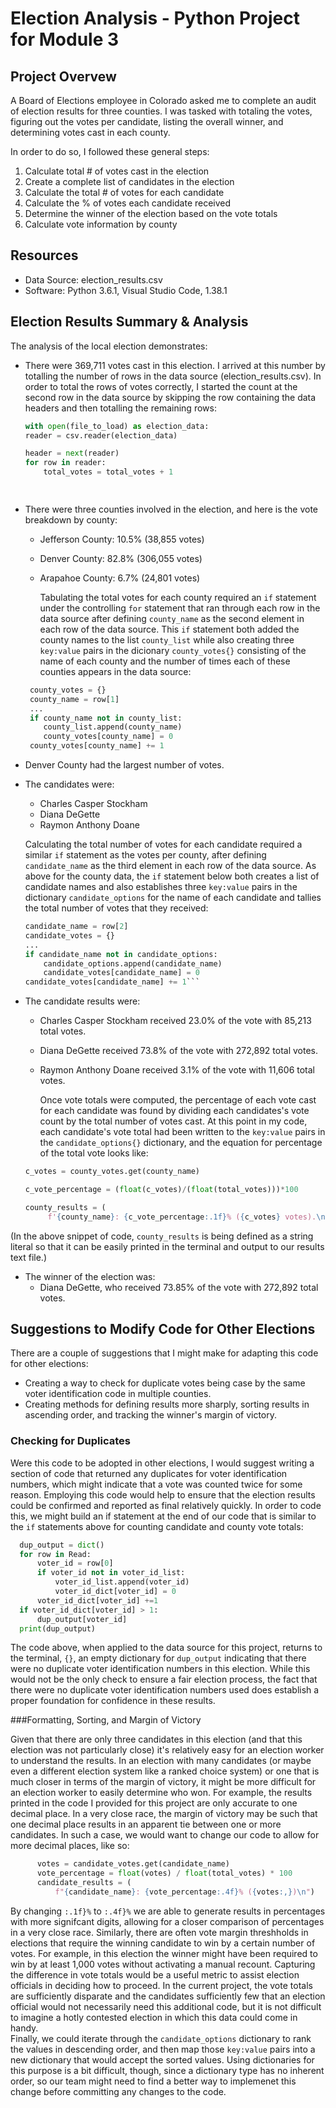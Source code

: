 # Election Analysis - Python Project for Module 3

## Project Overvew
A Board of Elections employee in Colorado asked me to complete an audit of election results for three counties. I was tasked with totaling the votes, figuring out the votes per candidate, listing the overall winner, and determining votes cast in each county. 

In order to do so, I followed these general steps: 

  1. Calculate total # of votes cast in the election
  2. Create a complete list of candidates in the election 
  3. Calculate the total # of votes for each candidate
  4. Calculate the % of votes each candidate received
  5. Determine the winner of the election based on the vote totals
  6. Calculate vote information by county

## Resources
- Data Source: election_results.csv
- Software: Python 3.6.1, Visual Studio Code, 1.38.1

## Election Results Summary & Analysis
The analysis of the local election demonstrates: 

  - There were 369,711 votes cast in this election. 
    I arrived at this number by totalling the number of rows in the data source (election_results.csv). In order to total the rows of votes correctly, I started the count at the second row in the data source by skipping the row containing the data headers and then totalling the remaining rows:
    
    ```python
    with open(file_to_load) as election_data:
    reader = csv.reader(election_data)

    header = next(reader)
    for row in reader:
        total_votes = total_votes + 1
    
  
  - There were three counties involved in the election, and here is the vote breakdown by county:
      - Jefferson County: 10.5% (38,855 votes)
      - Denver County: 82.8% (306,055 votes) 
      - Arapahoe County: 6.7% (24,801 votes)
      
        Tabulating the total votes for each county required an `if`  statement under the controlling `for` statement that ran through each row in the data source after defining `county_name` as the second element in each row of the data source. This `if` statement both added the county names to the list `county_list` while also creating three `key:value` pairs in the dicionary `county_votes{}` consisting of the name of each county and the number of times each of these counties appears in the data source: 
        
     ```python
      county_votes = {}
      county_name = row[1]
      ...
      if county_name not in county_list:        
         county_list.append(county_name)
         county_votes[county_name] = 0
      county_votes[county_name] += 1
    ```
  - Denver County had the largest number of votes. 
  
  - The candidates were: 
      - Charles Casper Stockham 
      - Diana DeGette
      - Raymon Anthony Doane
      
       Calculating the total number of votes for each candidate required a similar `if` statement as the votes per county, after defining `candidate_name` as the third element in each row of the data source. As above for the county data, the `if` statement below both creates a list of candidate names and also establishes three `key:value` pairs in the dictionary `candidate_options` for the name of each candidate and tallies the total number of votes that they received:
       
      ```python
      candidate_name = row[2]
      candidate_votes = {}
      ...
      if candidate_name not in candidate_options:        
          candidate_options.append(candidate_name)
          candidate_votes[candidate_name] = 0
      candidate_votes[candidate_name] += 1``` 
      
     
  - The candidate results were: 

      - Charles Casper Stockham received 23.0% of the vote with 85,213 total votes.
      - Diana DeGette received 73.8% of the vote with 272,892 total votes. 
      - Raymon Anthony Doane received 3.1% of the vote with 11,606 total votes. 
      
        Once vote totals were computed, the percentage of each vote cast for each candidate was found by dividing each candidates's vote count by the total number of votes cast. At this point in my code, each candidate's vote total had been written to the `key:value` pairs in the `candidate_options{}` dictionary, and the equation for percentage of the total vote looks like: 
       
       ```python
       c_votes = county_votes.get(county_name)
       
       c_vote_percentage = (float(c_votes)/(float(total_votes)))*100
       
       county_results = (
            f'{county_name}: {c_vote_percentage:.1f}% ({c_votes} votes).\n')
       
  (In the above snippet of code, `county_results` is being defined as a string literal so that it can be easily printed in the terminal and output to our results text file.) 
  
  - The winner of the election was:
      - Diana DeGette, who received 73.85% of the vote with 272,892 total votes. 
        
        

## Suggestions to Modify Code for Other Elections

There are a couple of suggestions that I might make for adapting this code for other elections:
  - Creating a way to check for duplicate votes being case by the same voter identification code in multiple counties.
  - Creating methods for defining results more sharply, sorting results in ascending order, and tracking the winner's margin of victory. 

### Checking for Duplicates
  Were this code to be adopted in other elections, I would suggest writing a section of code that returned any duplicates for voter identification numbers, which might indicate that a vote was counted twice for some reason. Employing this code would help to ensure that the election results could be confirmed and reported as final relatively quickly. In order to code this, we might build an if statement at the end of our code that is similar to the `if` statements above for counting candidate and county vote totals: 
  
  ```python    
    dup_output = dict()
    for row in Read:
        voter_id = row[0]
        if voter_id not in voter_id_list: 
            voter_id_list.append(voter_id)
            voter_id_dict[voter_id] = 0
        voter_id_dict[voter_id] +=1
    if voter_id_dict[voter_id] > 1:
        dup_output[voter_id]
    print(dup_output)
   ``` 
    
   The code above, when applied to the data source for this project, returns to the terminal, `{}`, an empty dictionary for `dup_output` indicating that there were no duplicate voter identification numbers in this election. While this would not be the only check to ensure a fair election process, the fact that there were no duplicate voter identification numbers used does establish a proper foundation for confidence in these results. 
  
###Formatting, Sorting, and Margin of Victory
  
  Given that there are only three candidates in this election (and that this election was not particularly close) it's relatively easy for an election worker to understand the results. In an election with many candidates (or maybe even a different election system like a ranked choice system) or one that is much closer in terms of the margin of victory, it might be more difficult for an election worker to easily determine who won. For example, the results printed in the code I provided for this project are only accurate to one decimal place. In a very close race, the margin of victory may be such that one decimal place results in an apparent tie between one or more candidates. In such a case, we would want to change our code to allow for more decimal places, like so: 
  ```python     
        votes = candidate_votes.get(candidate_name)
        vote_percentage = float(votes) / float(total_votes) * 100
        candidate_results = (
            f"{candidate_name}: {vote_percentage:.4f}% ({votes:,})\n")
  ```
  By changing `:.1f}%` to `:.4f}%` we are able to generate results in percentages with more signifcant digits, allowing for a closer comparison of percentages in a very close race. 
  Similarly, there are often vote margin threshholds in elections that require the winning candidate to win by a certain number of votes. For example, in this election the winner might have been required to win by at least 1,000 votes without activating a manual recount. Capturing the difference in vote totals would be a useful metric to assist election officials in deciding how to proceed. In the current project, the vote totals are sufficiently disparate and the candidates sufficiently few that an election official would not necessarily need this additional code, but it is not difficult to imagine a hotly contested election in which this data could come in handy.      
  Finally, we could iterate through the `candidate_options` dictionary to rank the values in descending order, and then map those `key:value` pairs into a new dictionary that would accept the sorted values. Using dictionaries for this purpose is a bit difficult, though, since a dictionary type has no inherent order, so our team might need to find a better way to implemenet this change before committing any changes to the code. 
